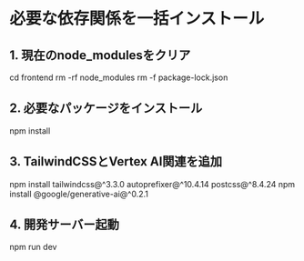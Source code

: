 # 必要な依存関係を一括インストール

## 1. 現在のnode_modulesをクリア
cd frontend
rm -rf node_modules
rm -f package-lock.json

## 2. 必要なパッケージをインストール
npm install

## 3. TailwindCSSとVertex AI関連を追加
npm install tailwindcss@^3.3.0 autoprefixer@^10.4.14 postcss@^8.4.24
npm install @google/generative-ai@^0.2.1

## 4. 開発サーバー起動
npm run dev
